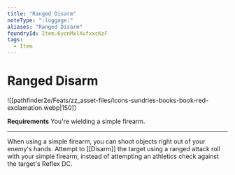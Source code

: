 ```yaml
---
title: "Ranged Disarm"
noteType: ":luggage:"
aliases: "Ranged Disarm"
foundryId: Item.6ycnMxlXufxxcKzF
tags:
  - Item
---
```


# Ranged Disarm
![[pathfinder2e/Feats/zz_asset-files/icons-sundries-books-book-red-exclamation.webp|150]]

**Requirements** You're wielding a simple firearm.

* * *

When using a simple firearm, you can shoot objects right out of your enemy's hands. Attempt to [[Disarm]] the target using a ranged attack roll with your simple firearm, instead of attempting an athletics check against the target's Reflex DC.
